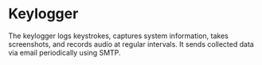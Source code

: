 # Keylogger
The keylogger logs keystrokes, captures system information, takes screenshots, and records audio at regular intervals. It sends collected data via email periodically using SMTP.
